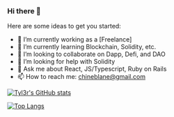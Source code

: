 ### Hi there 👋

Here are some ideas to get you started:

- 🔭 I’m currently working as a [Freelance]
- 🌱 I’m currently learning Blockchain, Solidity, etc.
- 👯 I’m looking to collaborate on Dapp, Defi, and DAO
- 🤔 I’m looking for help with Solidity
- 💬 Ask me about React, JS/Typescript, Ruby on Rails
- 📫 How to reach me: chineblane@gmail.com

[![Tyl3r's GitHub stats](https://github-readme-stats.vercel.app/api?username=ctyl3r&count_private=true&show_icons=true&theme=radical)](https://github.com/ctyl3r/github-readme-stats)

[![Top Langs](https://github-readme-stats.vercel.app/api/top-langs/?username=ctyl3r&layout=compact&theme=radical)](https://github.com/ctyl3r/github-readme-stats)

